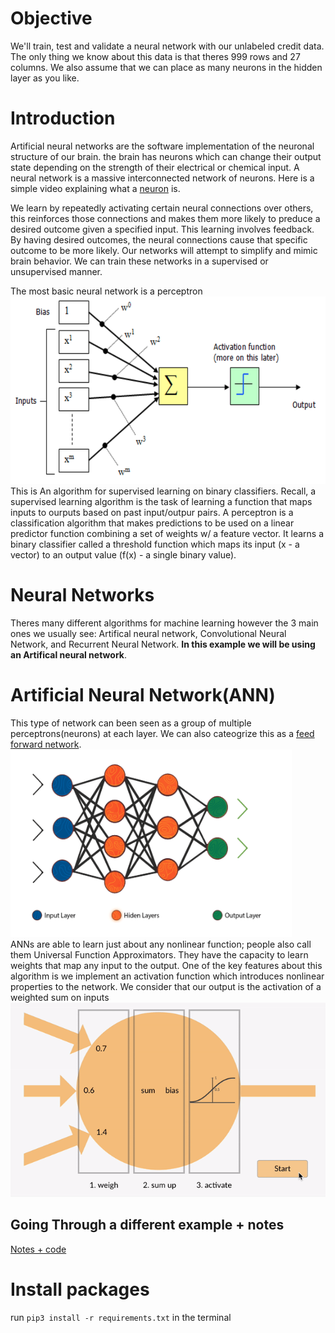# Objective
We'll train, test and validate a neural network with our unlabeled credit data. The only thing we know about this data is that theres 999 rows and 27 columns. We also assume that we can place as many neurons in the hidden layer as you like. 

# Introduction
Artificial neural networks are the software implementation of the neuronal structure of our brain. the brain has neurons which can change their output state depending on the strength of their electrical or chemical input. A neural network is a massive interconnected network of neurons. Here is a simple video explaining what a <a href="https://www.youtube.com/watch?v=6qS83wD29PY">neuron</a> is.

We learn by repeatedly activating certain neural connections over others, this reinforces those connections and makes them more likely to preduce a desired outcome given a specified input. This learning involves feedback. By having desired outcomes, the neural connections cause that specific outcome to be more likely. Our networks will attempt to simplify and mimic brain behavior. We can train these networks in a supervised or unsupervised manner. 

The most basic neural network is a perceptron<br>
<img src="./Assets/perceptron.png" width="600" height="300"></img><br> This is An algorithm for supervised learning on binary classifiers. Recall, a supervised learning algorithm is the task of learning a function that maps inputs to ourputs based on past input/outpur pairs. A perceptron is a classification algorithm that makes predictions to be used on a linear predictor function combining a set of weights w/ a feature vector. It learns a binary classifier called a threshold function which maps its input (x - a vector) to an output value (f(x) - a single binary value).

# Neural Networks
Theres many different algorithms for machine learning however the 3 main ones we usually see: Artifical neural network, Convolutional Neural Network, and Recurrent Neural Network. <b>In this example we will be using an Artifical neural network</b>. 

# Artificial Neural Network(ANN)
This type of network can been seen as a group of multiple perceptrons(neurons) at each layer. We can also cateogrize this as a <a href="https://en.wikipedia.org/wiki/Feedforward_neural_network">feed forward network</a>.<br>
<img src="./Assets/ann-diagram.png" width="450" height="300"><img/><br>
ANNs are able to learn just about any nonlinear function; people also call them Universal Function Approximators. They have the capacity to learn weights that map any input to the output. One of the key features about this algorithm is we implement an activation function which introduces nonlinear properties to the network. We consider that our output is the activation of a weighted sum on inputs<br>
<img src="./Assets/perceptron-g.gif"></img>

## Going Through a different example + notes
<a href="./Source-Files">Notes + code</a>



# Install packages
run `pip3 install -r requirements.txt` in the terminal
